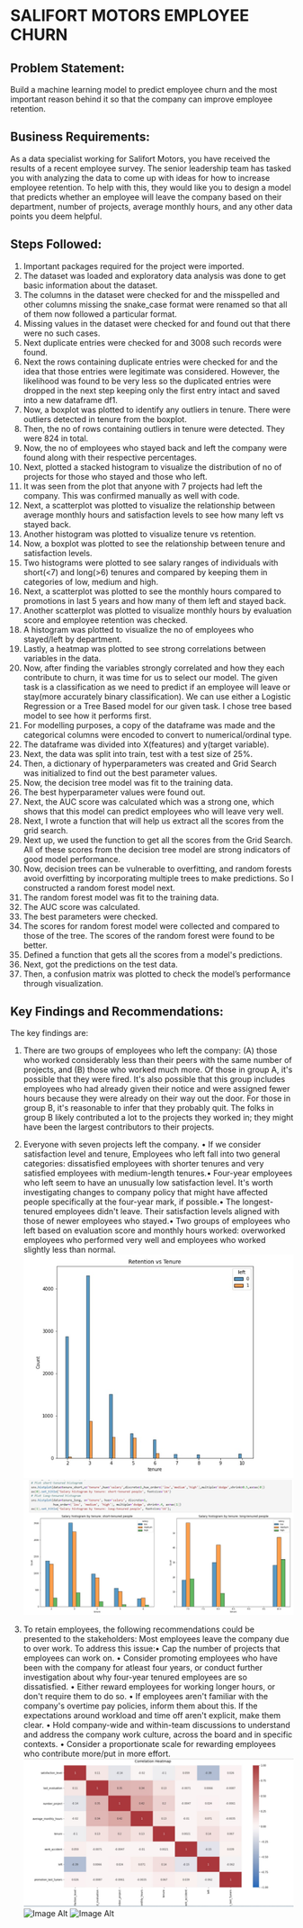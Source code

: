 # SALIFORT MOTORS EMPLOYEE CHURN

## Problem Statement:
Build a machine learning model to predict employee churn and the  most important reason behind it so that the company can improve employee retention. 
## Business Requirements:
As a data specialist working for Salifort Motors, you have received the results of a recent employee survey. The senior leadership team has tasked you with analyzing the data to come up with ideas for how to increase employee retention. To help with this, they would like you to design a model that predicts whether an employee will leave the company based on their  department, number of projects, average monthly hours, and any other data points you deem helpful. 
## Steps Followed:
1.	Important packages required for the project were imported.
2.	The dataset was loaded and exploratory data analysis was done to get basic information about the dataset.
3.	The columns in the dataset were checked for and the misspelled and other columns missing the snake_case format were renamed so that all of them now followed a particular format.
4.	Missing values in the dataset were checked for and found out that there were no such cases.
5.	Next duplicate entries were checked for and 3008 such records were found.
6.	Next the rows containing duplicate entries were checked for and the idea that those entries were legitimate was considered. However, the likelihood was found to be very less so the duplicated entries were dropped in the next step keeping only the first entry intact and saved into a new dataframe df1.
7.	Now, a boxplot was plotted to identify any outliers in tenure. There were outliers detected in tenure from the boxplot.
8.	Then, the no of rows containing outliers in tenure were detected. They were 824 in total.
9.	Now, the no of employees who stayed back and left the company were found along with their respective percentages.
10.	Next, plotted a stacked histogram to visualize the distribution of no of projects for those who stayed and those who left.
11.	It was seen from the plot that anyone with 7 projects had left the company. This was confirmed manually as well with code.
12.	Next, a scatterplot was plotted to visualize the relationship between average monthly hours and satisfaction levels to see how many left vs stayed back.
13.	Another histogram was plotted to visualize tenure vs retention.
14.	Now, a boxplot was plotted to see the relationship between tenure and satisfaction levels.
15.	Two histograms were plotted to see salary ranges of individuals with short(<7) and long(>6) tenures and compared by keeping them in categories of low, medium and high.
16.	Next, a scatterplot was plotted to see the monthly hours compared to promotions in last 5 years and how many of them left and stayed back.
17.	Another scatterplot was plotted to visualize monthly hours by evaluation score and employee retention was checked.
18.	A histogram was plotted to visualize the no of employees who stayed/left by department.
19.	Lastly, a heatmap was plotted to see strong correlations between variables in the data.
20.	Now, after finding the variables strongly correlated and how they each contribute to churn, it was time for us to select our model. The given task is a classification as we need to predict if an employee will leave or stay(more accurately binary classification). We can use either a Logistic Regression or a Tree Based model for our given task. I chose tree based model to see how it performs first.
21.	For modelling purposes, a copy of the dataframe was made and the categorical columns were encoded to convert to numerical/ordinal type.
22.	The dataframe was divided into X(features) and y(target variable).
23.	Next, the data was split into train, test with a test size of 25%.
24.	Then, a dictionary of hyperparameters was created and Grid Search was initialized to find out the best parameter values.
25.	Now, the decision tree model was fit to the training data.
26.	The best hyperparameter values were found out.
27.	Next, the AUC score was calculated which was a strong one, which shows that this model can predict employees who will leave very well.
28.	Next, I wrote a function that will help us extract all the scores from the grid search.
29.	Next up, we used the function to get all the scores from the Grid Search. All of these scores from the decision tree model are strong indicators of good model performance.
30.	Now, decision trees can be vulnerable to overfitting, and random forests avoid overfitting by incorporating multiple trees to make predictions. So I constructed a random forest model next.
31.	The random forest model was fit to the training data.
32.	The AUC score was calculated.
33.	The best parameters were checked.
34.	The scores for random forest model were collected and compared to those of the tree. The scores of the random forest were found to be better.
35.	Defined a function that gets all the scores from a model's predictions.
36.	Next, got the predictions on the test data.
37.	Then, a confusion matrix was plotted to check the model’s performance through visualization.
## Key Findings and Recommendations:
The key findings are:
1.	There are two groups of employees who left the company: (A) those who worked considerably less than their peers with the same number of projects, and (B) those who worked much more. Of those in group A, it's possible that they were fired. It's also possible that this group includes employees who had already given their notice and were assigned fewer hours because they were already on their way out the door. For those in group B, it's reasonable to infer that they probably quit. The folks in group B likely contributed a lot to the projects they worked in; they might have been the largest contributors to their projects.
2.	Everyone with seven projects left the company.
  •	If we consider satisfaction level and tenure, Employees who left fall into two general categories: dissatisfied employees 
    with shorter tenures and very satisfied employees with medium-length tenures.•	Four-year employees who left seem to have 
    an unusually low satisfaction level. It's worth investigating changes to company policy that might have affected people 
    specifically at the four-year mark, if possible.•	The longest-tenured employees didn't leave. Their satisfaction levels 
    aligned with those of newer employees who stayed.•	Two groups of employees who left based on evaluation score and 
    monthly hours worked: overworked employees who performed very well and employees who worked slightly less than normal.
 ![Image Alt](https://github.com/Sujato-Dutta/Salifort-Motors-Employee-Churn-Prediction/blob/c4b9e0a9e50b60cec3d2ca677c977e17900f007e/3.jpg)
 ![Image Alt](https://github.com/Sujato-Dutta/Salifort-Motors-Employee-Churn-Prediction/blob/d91419f0b9573f68d5c8b3d793dd576bfb30868c/4.jpg)
  
3.	To retain employees, the following recommendations could be presented to the stakeholders: Most employees leave the 
    company due to over work. To address this issue:•	Cap the number of projects that employees can work on.
    •	Consider promoting employees who have been with the company for atleast four years, or conduct further investigation 
      about why four-year tenured employees are so dissatisfied.
    •	Either reward employees for working longer hours, or don't require them to do so.
    •	If employees aren't familiar with the company's overtime pay policies, inform them about this. If the expectations 
      around workload and time off aren't explicit, make them clear.
    •	Hold company-wide and within-team discussions to understand and address the company work culture, across the board and 
      in specific contexts.
  	•	Consider a proportionate scale for rewarding employees who contribute more/put in more effort.
 ![Image Alt](https://github.com/Sujato-Dutta/Salifort-Motors-Employee-Churn-Prediction/blob/23db10e09550365bc578ed67da55c410860f0292/6.jpg)
 ![Image Alt](image_url)
 ![Image Alt](image_url)
 
